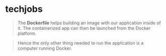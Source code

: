 # techjobs
>The **Dockerfile** helps building an image with our application inside of it. The containerized app can then be launched from the Docker platform.

>Hence the only other thing needed to run the application is a computer running Docker.